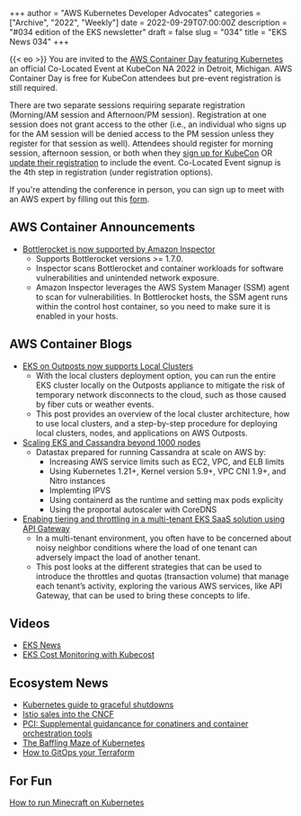 +++
author = "AWS Kubernetes Developer Advocates"
categories = ["Archive", "2022", "Weekly"]
date = 2022-09-29T07:00:00Z
description = "#034 edition of the EKS newsletter"
draft = false
slug = "034"
title = "EKS News 034"
+++

{{< eo >}}
You are invited to the [AWS Container Day featuring Kubernetes](https://pages.awscloud.com/AWSContainerDayFtKubernetes.html?trk=f523db47-3867-4ec9-b9a5-3c0001083550&sc_channel=sm) an official Co-Located Event at KubeCon NA 2022 in Detroit, Michigan. AWS Container Day is free for KubeCon attendees but pre-event registration is still required. 

There are two separate sessions requiring separate registration (Morning/AM session and Afternoon/PM session).  Registration at one session does not grant access to the other (i.e., an individual who signs up for the AM session will be denied access to the PM session unless they register for that session as well). Attendees should register for morning session, afternoon session, or both when they [sign up for KubeCon](https://events.linuxfoundation.org/kubecon-cloudnativecon-north-america/register/) OR [update their registration](https://events.linuxfoundation.org/kubecon-cloudnativecon-north-america/register/) to include the event. Co-Located Event signup is the 4th step in registration (under registration options).

If you're attending the conference in person, you can sign up to meet with an AWS expert by filling out this [form](https://awscustomerprograms.jifflenow.com/external-request/kubeconnamerica2022/meeting-request?token=ba67ba031be65e0c0674).

## AWS Container Announcements
* [Bottlerocket is now supported by Amazon Inspector](https://aws.amazon.com/about-aws/whats-new/2022/09/bottlerocket-supported-amazon-inspector/)
    * Supports Bottlerocket versions >= 1.7.0.
    * Inspector scans Bottlerocket and container workloads for software vulnerabilities and unintended network exposure. 
    * Amazon Inspector leverages the AWS System Manager (SSM) agent to scan for vulnerabilities. In Bottlerocket hosts, the SSM agent runs within the control host container, so you need to make sure it is enabled in your hosts.

## AWS Container Blogs
* [EKS on Outposts now supports Local Clusters](https://aws.amazon.com/blogs/containers/amazon-eks-on-aws-outposts-now-supports-local-clusters/)
    * With the local clusters deployment option, you can run the entire EKS cluster locally on the Outposts appliance to mitigate the risk of temporary network disconnects to the cloud, such as those caused by fiber cuts or weather events.
    * This post provides an overview of the local cluster architecture, how to use local clusters, and a step-by-step procedure for deploying local clusters, nodes, and applications on AWS Outposts.
* [Scaling EKS and Cassandra beyond 1000 nodes](https://aws.amazon.com/blogs/containers/scaling-amazon-eks-and-cassandra-beyond-1000-nodes/)
    * Datastax prepared for running Cassandra at scale on AWS by: 
        * Increasing AWS service limits such as EC2, VPC, and ELB limits
        * Using Kubernetes 1.21+, Kernel version 5.9+, VPC CNI 1.9+, and Nitro instances
        * Implemting IPVS
        * Using containerd as the runtime and setting max pods explicity
        * Using the proportal autoscaler with CoreDNS
* [Enabing tiering and throttling in a multi-tenant EKS SaaS solution using API Gateway](https://aws.amazon.com/blogs/apn/enabling-tiering-and-throttling-in-a-multi-tenant-amazon-eks-saas-solution-using-amazon-api-gateway/#awssaasfactory)
    * In a multi-tenant environment, you often have to be concerned about noisy neighbor conditions where the load of one tenant can adversely impact the load of another tenant.
    * This post looks at the different strategies that can be used to introduce the throttles and quotas (transaction volume) that manage each tenant’s activity, exploring the various AWS services, like API Gateway, that can be used to bring these concepts to life.

## Videos
* [EKS News](https://www.youtube.com/watch?v=wwT2vK2nqDE)
* [EKS Cost Monitoring with Kubecost](https://www.youtube.com/watch?v=-mDPV1huzBY&t=42s)

## Ecosystem News
* [Kubernetes guide to graceful shutdowns](https://www.datree.io/resources/kubernetes-guide-graceful-shutdown-with-lifecycle-prestop-hook)
* [Istio sales into the CNCF](https://www.cncf.io/blog/2022/09/28/istio-sails-into-the-cloud-native-computing-foundation/)
* [PCI: Supplemental guidancance for conatiners and container orchestration tools](https://blog.pcisecuritystandards.org/new-information-supplement-guidance-for-containers-and-container-orchestration-tools)
* [The Baffling Maze of Kubernetes](https://www.lastweekinaws.com/blog/The-Baffling-Maze-of-Kubernetes/)
* [How to GitOps your Terraform](https://www.cncf.io/blog/2022/09/30/how-to-gitops-your-terraform/)

## For Fun
[How to run Minecraft on Kubernetes](https://www.plural.sh/blog/how-to-run-a-minecraft-server-on-a-kubernetes-cluster/)
